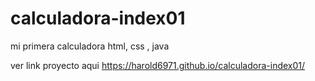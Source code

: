 # calculadora-index01
mi primera calculadora html, css , java

ver link proyecto aqui https://harold6971.github.io/calculadora-index01/
